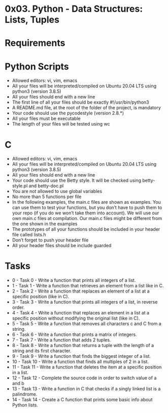 # 0x03. Python - Data Structures: Lists, Tuples

# Requirements

# Python Scripts
* Allowed editors: vi, vim, emacs
* All your files will be interpreted/compiled on Ubuntu 20.04 LTS using python3 (version 3.8.5)
* All your files should end with a new line
* The first line of all your files should be exactly #!/usr/bin/python3
* A README.md file, at the root of the folder of the project, is mandatory
* Your code should use the pycodestyle (version 2.8.*)
* All your files must be executable
* The length of your files will be tested using wc

# C
* Allowed editors: vi, vim, emacs
* All your files will be interpreted/compiled on Ubuntu 20.04 LTS using python3 (version 3.8.5)
* All your files should end with a new line
* Your code should use the Betty style. It will be checked using betty-style.pl and betty-doc.pl
* You are not allowed to use global variables
* No more than 5 functions per file
* In the following examples, the main.c files are shown as examples. You can use them to test your functions, but you don’t have to push them to your repo (if you do we won’t take them into account). We will use our own main.c files at compilation. Our main.c files might be different from the one shown in the examples
* The prototypes of all your functions should be included in your header file called lists.h
* Don’t forget to push your header file
* All your header files should be include guarded

# Tasks
* 0 - Task 0 - Write a function that prints all integers of a list.
* 1 - Task 1 - Write a function that retrieves an element from a list like in C.
* 2 - Task 2 - Write a function that replaces an element of a list at a specific position (like in C).
* 3 - Task 3 - Write a function that prints all integers of a list, in reverse order.
* 4 - Task 4 - Write a function that replaces an element in a list at a specific position without modifying the original list (like in C).
* 5 - Task 5 - Write a function that removes all characters c and C from a string.
* 6 - Task 6 - Write a function that prints a matrix of integers.
* 7 - Task 7 - Write a function that adds 2 tuples.
* 8 - Task 8 - Write a function that returns a tuple with the length of a string and its first character.
* 9 - Task 9 - Write a function that finds the biggest integer of a list.
* 10 - Task 10 - Write a function that finds all multiples of 2 in a list.
* 11 - Task 11 - Write a function that deletes the item at a specific position in a list.
* 12 - Task 12 - Complete the source code in order to switch value of a and b
* 13 - Task 13 - Write a function in C that checks if a singly linked list is a palindrome.
* 14 - Task 14 - Create a C function that prints some basic info about Python lists.
